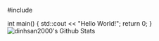 #include <iostream>

int main() {
    std::cout << "Hello World!";
    return 0;
}
<img align="left" alt="dinhsan2000's Github Stats" src="https://github-readme-stats.vercel.app/api?username=dinhsan2000&show_icons=true&hide_border=true" />
